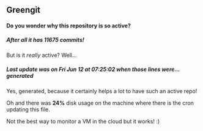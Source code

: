 ## Greengit

#### Do you wonder why this repository is so active?

##### After all it has 11675 commits!

But is it *really* active? Well...

##### Last update was on Fri Jun 12 at 07:25:02 when those lines were... generated

Yes, generated, because it certainly helps a lot to have such an active repo!

Oh and there was **24%** disk usage on the machine
where there is the cron updating this file.

Not the best way to monitor a VM in the cloud but it works! :)
